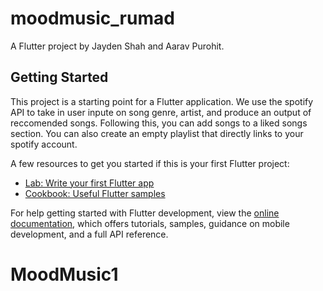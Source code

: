# moodmusic_rumad

A  Flutter project by Jayden Shah and Aarav Purohit.

## Getting Started

This project is a starting point for a Flutter application. We use the spotify API to take in user inpute on song genre, artist, and produce an output of reccomended songs. Following this, you can add songs to a liked songs section. You can also create an empty playlist that directly links to your spotify account.

A few resources to get you started if this is your first Flutter project:

- [Lab: Write your first Flutter app](https://docs.flutter.dev/get-started/codelab)
- [Cookbook: Useful Flutter samples](https://docs.flutter.dev/cookbook)

For help getting started with Flutter development, view the
[online documentation](https://docs.flutter.dev/), which offers tutorials,
samples, guidance on mobile development, and a full API reference.
# MoodMusic1
